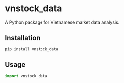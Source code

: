 # vnstock_data

A Python package for Vietnamese market data analysis.

## Installation

```bash
pip install vnstock_data
```

## Usage

```python
import vnstock_data
```

